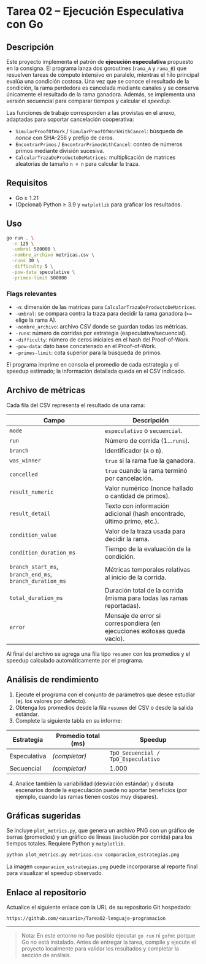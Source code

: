 # Tarea 02 – Ejecución Especulativa con Go

## Descripción
Este proyecto implementa el patrón de **ejecución especulativa** propuesto en la consigna. El programa lanza dos goroutines (`rama_A` y `rama_B`) que resuelven tareas de cómputo intensivo en paralelo, mientras el hilo principal evalúa una condición costosa. Una vez que se conoce el resultado de la condición, la rama perdedora es cancelada mediante canales y se conserva únicamente el resultado de la rama ganadora. Además, se implementa una versión secuencial para comparar tiempos y calcular el *speedup*.

Las funciones de trabajo corresponden a las provistas en el anexo, adaptadas para soportar cancelación cooperativa:

- `SimularProofOfWork` / `SimularProofOfWorkWithCancel`: búsqueda de *nonce* con SHA-256 y prefijo de ceros.
- `EncontrarPrimos` / `EncontrarPrimosWithCancel`: conteo de números primos mediante división sucesiva.
- `CalcularTrazaDeProductoDeMatrices`: multiplicación de matrices aleatorias de tamaño `n × n` para calcular la traza.

## Requisitos
- Go ≥ 1.21
- (Opcional) Python ≥ 3.9 y `matplotlib` para graficar los resultados.

## Uso
```bash
go run . \
  -n 125 \
  -umbral 500000 \
  -nombre_archivo metricas.csv \
  -runs 30 \
  -difficulty 5 \
  -pow-data speculative \
  -primes-limit 500000
```

### Flags relevantes
- `-n`: dimensión de las matrices para `CalcularTrazaDeProductoDeMatrices`.
- `-umbral`: se compara contra la traza para decidir la rama ganadora (`>=` elige la rama A).
- `-nombre_archivo`: archivo CSV donde se guardan todas las métricas.
- `-runs`: número de corridas por estrategia (especulativa/secuencial).
- `-difficulty`: número de ceros iniciales en el hash del Proof-of-Work.
- `-pow-data`: dato base concatenado en el Proof-of-Work.
- `-primes-limit`: cota superior para la búsqueda de primos.

El programa imprime en consola el promedio de cada estrategia y el speedup estimado; la información detallada queda en el CSV indicado.

## Archivo de métricas
Cada fila del CSV representa el resultado de una rama:

| Campo | Descripción |
| --- | --- |
| `mode` | `especulativo` o `secuencial`. |
| `run` | Número de corrida (1…`runs`). |
| `branch` | Identificador (`A` o `B`). |
| `was_winner` | `true` si la rama fue la ganadora. |
| `cancelled` | `true` cuando la rama terminó por cancelación. |
| `result_numeric` | Valor numérico (nonce hallado o cantidad de primos). |
| `result_detail` | Texto con información adicional (hash encontrado, último primo, etc.). |
| `condition_value` | Valor de la traza usada para decidir la rama. |
| `condition_duration_ms` | Tiempo de la evaluación de la condición. |
| `branch_start_ms`, `branch_end_ms`, `branch_duration_ms` | Métricas temporales relativas al inicio de la corrida. |
| `total_duration_ms` | Duración total de la corrida (misma para todas las ramas reportadas). |
| `error` | Mensaje de error si correspondiera (en ejecuciones exitosas queda vacío). |

Al final del archivo se agrega una fila tipo `resumen` con los promedios y el speedup calculado automáticamente por el programa.

## Análisis de rendimiento
1. Ejecute el programa con el conjunto de parámetros que desee estudiar (ej. los valores por defecto).
2. Obtenga los promedios desde la fila `resumen` del CSV o desde la salida estándar.
3. Complete la siguiente tabla en su informe:

| Estrategia | Promedio total (ms) | Speedup |
| --- | --- | --- |
| Especulativa | _(completar)_ | `TpO_Secuencial / TpO_Especulativo` |
| Secuencial | _(completar)_ | 1.000 |

4. Analice también la variabilidad (desviación estándar) y discuta escenarios donde la especulación puede no aportar beneficios (por ejemplo, cuando las ramas tienen costos muy dispares).

## Gráficas sugeridas
Se incluye `plot_metrics.py`, que genera un archivo PNG con un gráfico de barras (promedios) y un gráfico de líneas (evolución por corrida) para los tiempos totales. Requiere Python y `matplotlib`.

```bash
python plot_metrics.py metricas.csv comparacion_estrategias.png
```

La imagen `comparacion_estrategias.png` puede incorporarse al reporte final para visualizar el speedup observado.

## Enlace al repositorio
Actualice el siguiente enlace con la URL de su repositorio Git hospedado:

```
https://github.com/<usuario>/Tarea02-lenguaje-programacion
```

---

> Nota: En este entorno no fue posible ejecutar `go run` ni `gofmt` porque Go no está instalado. Antes de entregar la tarea, compile y ejecute el proyecto localmente para validar los resultados y completar la sección de análisis.
